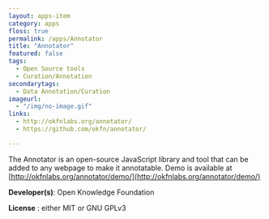 ```yaml
---
layout: apps-item
category: apps
floss: true
permalink: /apps/Annotator
title: "Annotator"
featured: false
tags:
  - Open Source tools
  - Curation/Annotation
secondarytags:
  - Data Annotation/Curation
imageurl:
  - "/img/no-image.gif"
links:
  - http://okfnlabs.org/annotator/
  - https://github.com/okfn/annotator/

---
```


The Annotator is an open-source JavaScript library and tool that can be added to any webpage to make it annotatable.
Demo is available at [http://okfnlabs.org/annotator/demo/](http://okfnlabs.org/annotator/demo/)

**Developer(s)**: Open Knowledge Foundation

**License** : either MIT or GNU GPLv3
